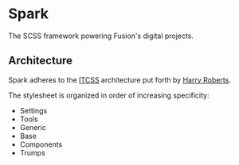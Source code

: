 # Spark
The SCSS framework powering Fusion's digital projects.


## Architecture
Spark adheres to the [ITCSS](http://itcss.io/) architecture put forth by [Harry Roberts](http://csswizardry.com/).

The stylesheet is organized in order of increasing specificity:

- Settings
- Tools
- Generic
- Base
- Components
- Trumps